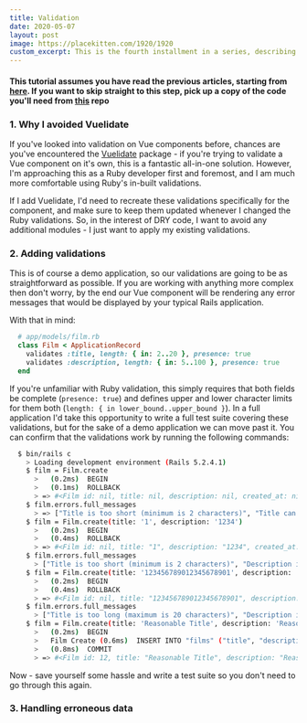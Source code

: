 ```yaml
---
title: Validation
date: 2020-05-07
layout: post
image: https://placekitten.com/1920/1920
custom_excerpt: This is the fourth installment in a series, describing a way to implement validation for your vue tables.
---
```


#### This tutorial assumes you have read the previous articles, starting from [here](/blog-posts/02-rails-with-vue-your-first-component.html). If you want to skip straight to this step, pick up a copy of the code you'll need from [this](https://github.com/ctrlaltdelete44/vue-test-app/tree/chp-3.0.1) repo

### 1. Why I avoided Vuelidate

  If you've looked into validation on Vue components before, chances are you've encountered the [Vuelidate](https://vuelidate.js.org/) package - if you're trying to validate a Vue component on it's own, this is a fantastic all-in-one solution. However, I'm approaching this as a Ruby developer first and foremost, and I am much more comfortable using Ruby's in-built validations.
  
  If I add Vuelidate, I'd need to recreate these validations specifically for the component, and make sure to keep them updated whenever I changed the Ruby validations. So, in the interest of DRY code, I want to avoid any additional modules - I just want to apply my existing validations.

### 2. Adding validations

  This is of course a demo application, so our validations are going to be as straightforward as possible. If you are working with anything more complex then don't worry, by the end our Vue component will be rendering any error messages that would be displayed by your typical Rails application.

  With that in mind:

  ```rb
    # app/models/film.rb
    class Film < ApplicationRecord
      validates :title, length: { in: 2..20 }, presence: true
      validates :description, length: { in: 5..100 }, presence: true
    end
  ```

  If you're unfamiliar with Ruby validation, this simply requires that both fields be complete (`presence: true`) and defines upper and lower character limits for them both (`length: { in lower_bound..upper_bound }`). In a full application I'd take this opportunity to write a full test suite covering these validations, but for the sake of a demo application we can move past it. You can confirm that the validations work by running the following commands:

  ```bash
    $ bin/rails c
      > Loading development environment (Rails 5.2.4.1)
      $ film = Film.create
        >   (0.2ms)  BEGIN
        >   (0.1ms)  ROLLBACK
        > => #<Film id: nil, title: nil, description: nil, created_at: nil, updated_at: nil>
      $ film.errors.full_messages
        > => ["Title is too short (minimum is 2 characters)", "Title can't be blank", "Description is too short (minimum is 5 characters)", "Description can't be blank"]
      $ film = Film.create(title: '1', description: '1234')
        >   (0.2ms)  BEGIN
        >   (0.4ms)  ROLLBACK
        > => #<Film id: nil, title: "1", description: "1234", created_at: nil, updated_at: nil>
      $ film.errors.full_messages
        > ["Title is too short (minimum is 2 characters)", "Description is too short (minimum is 5 characters)"]
      $ film = Film.create(title: '123456789012345678901', description: 'A string long enough to hit the 100-character limit')
        >   (0.2ms)  BEGIN
        >   (0.4ms)  ROLLBACK
        > => #<Film id: nil, title: "123456789012345678901", description: "...", created_at: nil, updated_at: nil>
      $ film.errors.full_messages
        > ["Title is too long (maximum is 20 characters)", "Description is too long (maximum is 100 characters)"]
      $ film = Film.create(title: 'Reasonable Title', description: 'Reasonable Description')
        >   (0.2ms)  BEGIN
        >   Film Create (0.6ms)  INSERT INTO "films" ("title", "description", "created_at", "updated_at") VALUES ($1, $2, $3, $4) RETURNING "id"  [["title", "Reasonable Title"], ["description", "Reasonable Description"], ["created_at", "2020-05-08 12:23:47.784686"], ["updated_at", "2020-05-08 12:23:47.784686"]]
        >   (0.8ms)  COMMIT
        > => #<Film id: 12, title: "Reasonable Title", description: "Reasonable Description", created_at: "2020-05-08 12:23:47", updated_at: "2020-05-08 12:23:47">
  ```

  Now - save yourself some hassle and write a test suite so you don't need to go through this again.

### 3. Handling erroneous data
